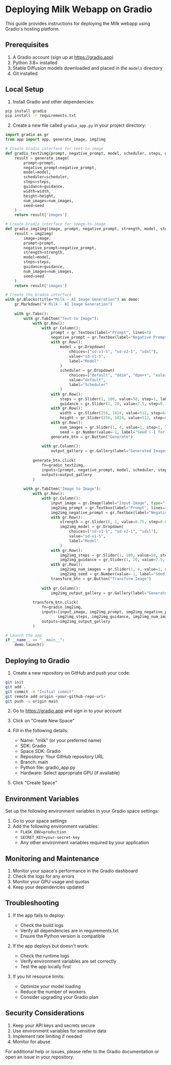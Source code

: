 # Deploying Milk Webapp on Gradio

This guide provides instructions for deploying the Milk webapp using Gradio's hosting platform.

## Prerequisites

1. A Gradio account (sign up at https://gradio.app)
2. Python 3.8+ installed
3. Stable Diffusion models downloaded and placed in the `models` directory
4. Git installed

## Local Setup

1. Install Gradio and other dependencies:
```bash
pip install gradio
pip install -r requirements.txt
```

2. Create a new file called `gradio_app.py` in your project directory:
```python
import gradio as gr
from app import app, generate_image, img2img

# Create Gradio interface for text-to-image
def gradio_text2img(prompt, negative_prompt, model, scheduler, steps, guidance, width, height, num_images, seed):
    result = generate_image(
        prompt=prompt,
        negative_prompt=negative_prompt,
        model=model,
        scheduler=scheduler,
        steps=steps,
        guidance=guidance,
        width=width,
        height=height,
        num_images=num_images,
        seed=seed
    )
    return result['images']

# Create Gradio interface for image-to-image
def gradio_img2img(image, prompt, negative_prompt, strength, model, steps, guidance, num_images, seed):
    result = img2img(
        image=image,
        prompt=prompt,
        negative_prompt=negative_prompt,
        strength=strength,
        model=model,
        steps=steps,
        guidance=guidance,
        num_images=num_images,
        seed=seed
    )
    return result['images']

# Create the Gradio interface
with gr.Blocks(title="Milk - AI Image Generation") as demo:
    gr.Markdown("# Milk - AI Image Generation")
    
    with gr.Tabs():
        with gr.TabItem("Text to Image"):
            with gr.Row():
                with gr.Column():
                    prompt = gr.Textbox(label="Prompt", lines=3)
                    negative_prompt = gr.Textbox(label="Negative Prompt", lines=2)
                    with gr.Row():
                        model = gr.Dropdown(
                            choices=["sd-v1-5", "sd-v2-1", "sdxl"],
                            value="sd-v1-5",
                            label="Model"
                        )
                        scheduler = gr.Dropdown(
                            choices=["default", "ddim", "dpm++", "euler", "euler_a"],
                            value="default",
                            label="Scheduler"
                        )
                    with gr.Row():
                        steps = gr.Slider(1, 100, value=50, step=1, label="Steps")
                        guidance = gr.Slider(1, 20, value=7.5, step=0.1, label="Guidance Scale")
                    with gr.Row():
                        width = gr.Slider(256, 1024, value=512, step=64, label="Width")
                        height = gr.Slider(256, 1024, value=512, step=64, label="Height")
                    with gr.Row():
                        num_images = gr.Slider(1, 4, value=1, step=1, label="Number of Images")
                        seed = gr.Number(value=-1, label="Seed (-1 for random)")
                    generate_btn = gr.Button("Generate")
                
                with gr.Column():
                    output_gallery = gr.Gallery(label="Generated Images")
            
            generate_btn.click(
                fn=gradio_text2img,
                inputs=[prompt, negative_prompt, model, scheduler, steps, guidance, width, height, num_images, seed],
                outputs=output_gallery
            )
        
        with gr.TabItem("Image to Image"):
            with gr.Row():
                with gr.Column():
                    input_image = gr.Image(label="Input Image", type="filepath")
                    img2img_prompt = gr.Textbox(label="Prompt", lines=3)
                    img2img_negative_prompt = gr.Textbox(label="Negative Prompt", lines=2)
                    with gr.Row():
                        strength = gr.Slider(0, 1, value=0.75, step=0.01, label="Strength")
                        img2img_model = gr.Dropdown(
                            choices=["sd-v1-5", "sd-v2-1", "sdxl"],
                            value="sd-v1-5",
                            label="Model"
                        )
                    with gr.Row():
                        img2img_steps = gr.Slider(1, 100, value=50, step=1, label="Steps")
                        img2img_guidance = gr.Slider(1, 20, value=7.5, step=0.1, label="Guidance Scale")
                    with gr.Row():
                        img2img_num_images = gr.Slider(1, 4, value=1, step=1, label="Number of Images")
                        img2img_seed = gr.Number(value=-1, label="Seed (-1 for random)")
                    transform_btn = gr.Button("Transform Image")
                
                with gr.Column():
                    img2img_output_gallery = gr.Gallery(label="Generated Images")
            
            transform_btn.click(
                fn=gradio_img2img,
                inputs=[input_image, img2img_prompt, img2img_negative_prompt, strength, img2img_model, 
                       img2img_steps, img2img_guidance, img2img_num_images, img2img_seed],
                outputs=img2img_output_gallery
            )

# Launch the app
if __name__ == "__main__":
    demo.launch()
```

## Deploying to Gradio

1. Create a new repository on GitHub and push your code:
```bash
git init
git add .
git commit -m "Initial commit"
git remote add origin <your-github-repo-url>
git push -u origin main
```

2. Go to https://gradio.app and sign in to your account

3. Click on "Create New Space"

4. Fill in the following details:
   - Name: "milk" (or your preferred name)
   - SDK: Gradio
   - Space SDK: Gradio
   - Repository: Your GitHub repository URL
   - Branch: main
   - Python file: gradio_app.py
   - Hardware: Select appropriate GPU (if available)

5. Click "Create Space"

## Environment Variables

Set up the following environment variables in your Gradio space settings:

1. Go to your space settings
2. Add the following environment variables:
   - `FLASK_ENV=production`
   - `SECRET_KEY=your-secret-key`
   - Any other environment variables required by your application

## Monitoring and Maintenance

1. Monitor your space's performance in the Gradio dashboard
2. Check the logs for any errors
3. Monitor your GPU usage and quotas
4. Keep your dependencies updated

## Troubleshooting

1. If the app fails to deploy:
   - Check the build logs
   - Verify all dependencies are in requirements.txt
   - Ensure the Python version is compatible

2. If the app deploys but doesn't work:
   - Check the runtime logs
   - Verify environment variables are set correctly
   - Test the app locally first

3. If you hit resource limits:
   - Optimize your model loading
   - Reduce the number of workers
   - Consider upgrading your Gradio plan

## Security Considerations

1. Keep your API keys and secrets secure
2. Use environment variables for sensitive data
3. Implement rate limiting if needed
4. Monitor for abuse

For additional help or issues, please refer to the Gradio documentation or open an issue in your repository. 
